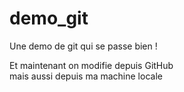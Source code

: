 # demo_git
Une demo de git qui se passe bien ! 


Et maintenant on modifie depuis GitHub  
mais aussi depuis ma machine locale

